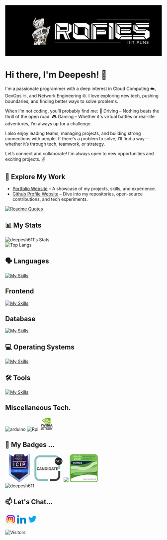 <img src="./assets/Background.png"/>

# Hi there, I'm Deepesh! :wave: 

I'm a passionate programmer with a deep interest in Cloud Computing ☁️, DevOps ♾️, and Network Engineering 🌐. I love exploring new tech, pushing boundaries, and finding better ways to solve problems.

When I’m not coding, you’ll probably find me:
🚗 Driving – Nothing beats the thrill of the open road.
🎮 Gaming – Whether it's virtual battles or real-life adventures, I’m always up for a challenge.

I also enjoy leading teams, managing projects, and building strong connections with people. If there's a problem to solve, I’ll find a way—whether it’s through tech, teamwork, or strategy.

Let’s connect and collaborate! I'm always open to new opportunities and exciting projects. ✌️



## 🚀 Explore My Work
- [Portfolio Website](https://deepesh-patil.vercel.app/) – A showcase of my projects, skills, and experience.
- [Github Profile Website](https://deepesh611.vercel.app/) – Dive into my repositories, open-source contributions, and tech experiments.

[![Readme Quotes](https://quotes-github-readme.vercel.app/api?type=horizontal&theme=dark)](https://github.com/piyushsuthar/github-readme-quotes)

## 📊 My Stats

![deepesh611's Stats](https://github-readme-stats.vercel.app/api?username=deepesh611&theme=highcontrast&show_icons=true&hide_border=false&count_private=true&show=prs_merged,prs_merged_percentage)<br>
![Top Langs](https://github-readme-stats.vercel.app/api/top-langs/?username=deepesh611&hide=css,scss,jupyter%20notebook&langs_count=6&theme=highcontrast) <br>


## 🗣️ Languages
[![My Skills](https://skillicons.dev/icons?i=py,java,go,js,cpp,bash)](https://skillicons.dev)

## Frontend
[![My Skills](https://skillicons.dev/icons?i=html,css,nextjs,react,tailwind)](https://skillicons.dev)

## Database
[![My Skills](https://skillicons.dev/icons?i=mysql,mongodb)](https://skillicons.dev)

## 💻 Operating Systems
[![My Skills](https://skillicons.dev/icons?i=windows,kali,ubuntu,redhat,arch)](https://skillicons.dev)

## 🛠️ Tools
[![My Skills](https://skillicons.dev/icons?i=pycharm,idea,github,nodejs,neovim,arduino,git,aws,azure,docker,ros,obsidian&perline=6)](https://skillicons.dev)

## Miscellaneous Tech.
<div>
<img src="https://github.com/marwin1991/profile-technology-icons/assets/136815194/a57a85ba-e2dd-4036-85b6-7e1532391627" alt="arduino" width="45"/>
<img src="https://github.com/user-attachments/assets/63d6cb39-63c6-44fc-bbb1-2adcb8458a32" alt="Rpi" width='45'/>
<img src="./assets/Jetson.png" alt="jetson" width = "45" />
</div>


## 🏅 My Badges ...
<div>
  <img src="./assets/opswat-introduction-to-critical-infrastructure-protection-icip.png" width="90"> 
  <img src="./assets/isc2-candidate.png" width="90">
  <img src="https://assets.holopin.io/hf2024levels/level1-sloth-hello-coffee-0-0-0.webp" width="90">
    <img src="./assets/linux-unhatched.png" width="90">
  <br>
  <img src="https://tryhackme-badges.s3.amazonaws.com/deepesh611.png" alt="deepesh611" />
</div>

## 📫 Let's Chat...

[<img align="left" alt="Deepesh  target='_blank' | Instagram" width="35px" src="assets/instagram.gif"  />][instagram]
[<img align="left" alt="Deepesh  target='_blank' | LinkedIn" width="35px" src="assets/linkedin.gif" />][linkedin]
[<img align="left" alt="Deepesh  target='_blank' | Twitter" width="35px" src="assets/twitter.gif" />][twitter]

[instagram]: https://www.instagram.com/_deepesh_v.p/?next=%2F
[linkedin]: https://www.linkedin.com/in/deepesh-patil-103a87258/
[twitter]: https://twitter.com/DeepeshPat65731

<br><br><br>
<img src="https://komarev.com/ghpvc/?username=deepesh611&label=Visitors&color=0e75b6" alt="Visitors" />





